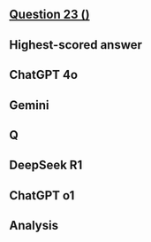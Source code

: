 ## [Question 23 ()]()



## Highest-scored answer 



## ChatGPT 4o



## Gemini



## Q


## DeepSeek R1



## ChatGPT o1


## Analysis 


